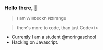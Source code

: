 ### Hello there, 👋 
> I am Willbeckh Ndirangu  

>there's more to code, than just Code</>
<!-- - 😄 Pronouns: ... -->
<!-- - ⚡ Fun fact: It works in my computer 😆 -->
- Currently I am a student @moringaschool
- Hacking on Javascript.

